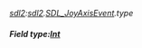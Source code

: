 _[sdl2](../../modules/sdl2/sdl2-module.md):[sdl2](../../modules/sdl2/sdl2-module.md).[SDL\_JoyAxisEvent](../../modules/sdl2/sdl2-sdl_joyaxisevent.md).type_
##### Field type:[Int](../../modules/wonkey/wonkey-types-int.md)

